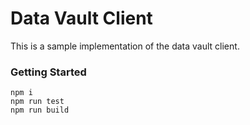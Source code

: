 # Data Vault Client

This is a sample implementation of the data vault client.

### Getting Started

```
npm i
npm run test
npm run build
```

